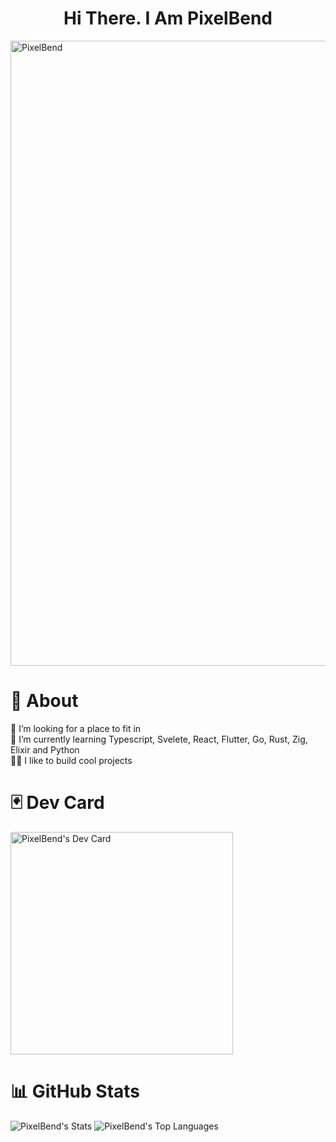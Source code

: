 <h1 align="center">
  Hi There. I Am PixelBend

</h1>

<div align="canter">
  <img src="pixelbend.png" alt="PixelBend" style="width: 1000px; height: auto;"/>
</div>

# 💫 About
🤝 I’m looking for a place to fit in<br>
🌱 I’m currently learning Typescript, Svelete, React, Flutter, Go, Rust, Zig, Elixir and Python<br>
🧑‍💻 I like to build cool projects <br>

# 🃏 Dev Card
<a href="https://app.daily.dev/pixelbend"><img src="https://api.daily.dev/devcards/v2/92Tc0MIH5UarnguOUFTDJ.png?type=default&r=ci9" width="356" alt="PixelBend's Dev Card"/></a>

# 📊 GitHub Stats
<img src="https://github-readme-stats.vercel.app/api?username=pixelbend&theme=dracula&show_icons=true&hide_border=true&count_private=true" alt="PixelBend's Stats"/>
<img src="https://github-readme-stats.vercel.app/api/top-langs/?username=pixelbend&theme=dracula&show_icons=true&hide_border=true&layout=compact" alt="PixelBend's Top Languages"/>

